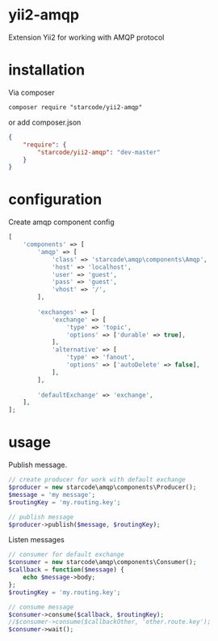 # yii2-amqp
Extension Yii2 for working with AMQP protocol
# installation
Via composer

    composer require "starcode/yii2-amqp"
    
or add composer.json

```json
{
    "require": {
        "starcode/yii2-amqp": "dev-master"
    }
}
```

# configuration
Create amqp component config

```php
[
    'components' => [
        'amqp' => [
            'class' => 'starcode\amqp\components\Amqp',
            'host' => 'localhost',
            'user' => 'guest',
            'pass' => 'guest',
            'vhost' => '/',
        ],
        
        'exchanges' => [
            'exchange' => [
                'type' => 'topic',
                'options' => ['durable' => true],
            ],
            'alternative' => [
                'type' => 'fanout',
                'options' => ['autoDelete' => false],
            ],
        ],
        
        'defaultExchange' => 'exchange',
    ],
];
```

# usage
Publish message.

```php
// create producer for work with default exchange
$producer = new starcode\amqp\components\Producer();
$message = 'my message';
$routingKey = 'my.routing.key';

// publish message
$producer->publish($message, $routingKey);
```

Listen messages

```php
// consumer for default exchange
$consumer = new starcode\amqp\components\Consumer();
$callback = function($message) {
    echo $message->body;
};
$routingKey = 'my.routing.key';

// consume message 
$consumer->consume($callback, $routingKey);
//$consumer->consume($callbackOther, 'other.route.key');
$consumer->wait();
```